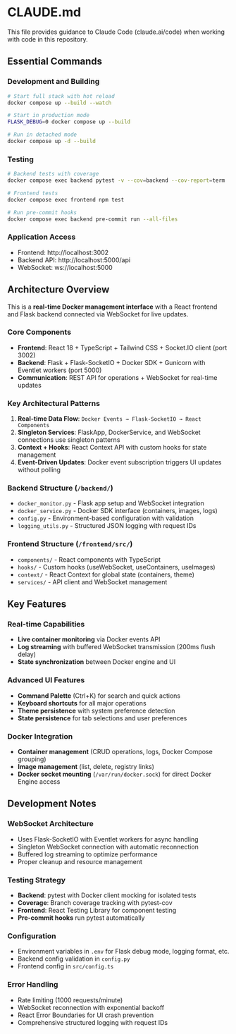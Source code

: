 # CLAUDE.md

This file provides guidance to Claude Code (claude.ai/code) when working with code in this repository.

## Essential Commands

### Development and Building
```bash
# Start full stack with hot reload
docker compose up --build --watch

# Start in production mode
FLASK_DEBUG=0 docker compose up --build

# Run in detached mode
docker compose up -d --build
```

### Testing
```bash
# Backend tests with coverage
docker compose exec backend pytest -v --cov=backend --cov-report=term

# Frontend tests
docker compose exec frontend npm test

# Run pre-commit hooks
docker compose exec backend pre-commit run --all-files
```

### Application Access
- Frontend: http://localhost:3002
- Backend API: http://localhost:5000/api
- WebSocket: ws://localhost:5000

## Architecture Overview

This is a **real-time Docker management interface** with a React frontend and Flask backend connected via WebSocket for live updates.

### Core Components
- **Frontend**: React 18 + TypeScript + Tailwind CSS + Socket.IO client (port 3002)
- **Backend**: Flask + Flask-SocketIO + Docker SDK + Gunicorn with Eventlet workers (port 5000)
- **Communication**: REST API for operations + WebSocket for real-time updates

### Key Architectural Patterns

1. **Real-time Data Flow**: `Docker Events → Flask-SocketIO → React Components`
2. **Singleton Services**: FlaskApp, DockerService, and WebSocket connections use singleton patterns
3. **Context + Hooks**: React Context API with custom hooks for state management
4. **Event-Driven Updates**: Docker event subscription triggers UI updates without polling

### Backend Structure (`/backend/`)
- `docker_monitor.py` - Flask app setup and WebSocket integration
- `docker_service.py` - Docker SDK interface (containers, images, logs)
- `config.py` - Environment-based configuration with validation
- `logging_utils.py` - Structured JSON logging with request IDs

### Frontend Structure (`/frontend/src/`)
- `components/` - React components with TypeScript
- `hooks/` - Custom hooks (useWebSocket, useContainers, useImages)
- `context/` - React Context for global state (containers, theme)
- `services/` - API client and WebSocket management

## Key Features

### Real-time Capabilities
- **Live container monitoring** via Docker events API
- **Log streaming** with buffered WebSocket transmission (200ms flush delay)
- **State synchronization** between Docker engine and UI

### Advanced UI Features
- **Command Palette** (Ctrl+K) for search and quick actions
- **Keyboard shortcuts** for all major operations
- **Theme persistence** with system preference detection
- **State persistence** for tab selections and user preferences

### Docker Integration
- **Container management** (CRUD operations, logs, Docker Compose grouping)
- **Image management** (list, delete, registry links)
- **Docker socket mounting** (`/var/run/docker.sock`) for direct Docker Engine access

## Development Notes

### WebSocket Architecture
- Uses Flask-SocketIO with Eventlet workers for async handling
- Singleton WebSocket connection with automatic reconnection
- Buffered log streaming to optimize performance
- Proper cleanup and resource management

### Testing Strategy
- **Backend**: pytest with Docker client mocking for isolated tests
- **Coverage**: Branch coverage tracking with pytest-cov
- **Frontend**: React Testing Library for component testing
- **Pre-commit hooks** run pytest automatically

### Configuration
- Environment variables in `.env` for Flask debug mode, logging format, etc.
- Backend config validation in `config.py`
- Frontend config in `src/config.ts`

### Error Handling
- Rate limiting (1000 requests/minute)
- WebSocket reconnection with exponential backoff
- React Error Boundaries for UI crash prevention
- Comprehensive structured logging with request IDs